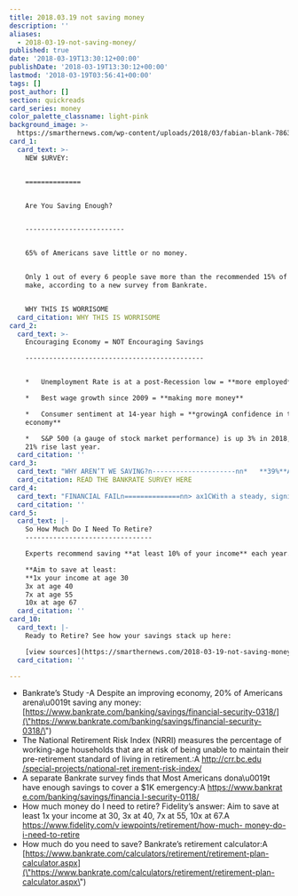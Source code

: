 ```yaml
---
title: 2018.03.19 not saving money
description: ''
aliases:
  - 2018-03-19-not-saving-money/
published: true
date: '2018-03-19T13:30:12+00:00'
publishDate: '2018-03-19T13:30:12+00:00'
lastmod: '2018-03-19T03:56:41+00:00'
tags: []
post_author: []
section: quickreads
card_series: money
color_palette_classname: light-pink
background_image: >-
  https://smarthernews.com/wp-content/uploads/2018/03/fabian-blank-78637-unsplash-scaled.jpg
card_1:
  card_text: >-
    NEW $URVEY:  


    ==============


    Are You Saving Enough?  


    -------------------------


    65% of Americans save little or no money.


    Only 1 out of every 6 people save more than the recommended 15% of what they
    make, according to a new survey from Bankrate.


    WHY THIS IS WORRISOME
  card_citation: WHY THIS IS WORRISOME
card_2:
  card_text: >-
    Encouraging Economy = NOT Encouraging Savings

    ---------------------------------------------


    *   Unemployment Rate is at a post-Recession low = **more employed**

    *   Best wage growth since 2009 = **making more money**

    *   Consumer sentiment at 14-year high = **growingA confidence in the
    economy**

    *   S&P 500 (a gauge of stock market performance) is up 3% in 2018, after
    21% rise last year.
  card_citation: ''
card_3:
  card_text: "WHY AREN’T WE SAVING?n---------------------nn*   **39%**A cited “expenses” as the biggest obstaclen*   **16%** blamedA their crummy job (which presumably means they aren’t earning enough)n*   **16%**A said they aren’t saving more because they “havenax19t gotten around to it.”nn[READ THE BANKRATE SURVEY HERE](https://www.bankrate.com/banking/savings/financial-security-0318/)"
  card_citation: READ THE BANKRATE SURVEY HERE
card_4:
  card_text: "FINANCIAL FAILn==============nn> ax1CWith a steady, significant share of the working population saving nothing or relatively little, itax19s virtually guaranteed that theyax19ll be unable to afford a modest emergency expense or finance retirement.ax1Dn> n> Mark Hamrick, Bankrate Analyst"
  card_citation: ''
card_5:
  card_text: |-
    So How Much Do I Need To Retire?
    --------------------------------

    Experts recommend saving **at least 10% of your income** each year.

    **Aim to save at least:  
    **1x your income at age 30  
    3x at age 40  
    7x at age 55  
    10x at age 67
  card_citation: ''
card_10:
  card_text: |-
    Ready to Retire? See how your savings stack up here:

    [view sources](https://smarthernews.com/2018-03-19-not-saving-money/)
  card_citation: ''

---
```

*   Bankrate’s Study -A Despite an improving economy, 20% of Americans arena\\u0019t saving any money: [https://www.bankrate.com/banking/savings/financial-security-0318/](\"https://www.bankrate.com/banking/savings/financial-security-0318/\")
*   The National Retirement Risk Index (NRRI) measures the percentage of working-age households that are at risk of being unable to maintain their pre-retirement standard of living in retirement.:A [http://crr.bc.edu /special-projects/national-ret irement-risk-index/](\"https://www.bankrate.co)
*   A separate Bankrate survey finds that Most Americans dona\\u0019t have enough savings to cover a $1K emergency:A [https://www.bankrat e.com/banking/savings/financia l-security-0118/](\"https://www.bankrate.co)
*   How much money do I need to retire? Fidelity’s answer: Aim to save at least 1x your income at 30, 3x at 40, 7x at 55, 10x at 67.A [https://www.fidelity.com/v iewpoints/retirement/how-much- money-do-i-need-to-retire](\"https://www.fidelity.com/v)
*   How much do you need to save? Bankrate’s retirement calculator:A [https://www.bankrate.com/calculators/retirement/retirement-plan-calculator.aspx](\"https://www.bankrate.com/calculators/retirement/retirement-plan-calculator.aspx\")